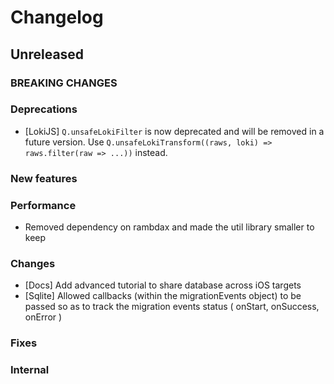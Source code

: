 # Changelog

## Unreleased

### BREAKING CHANGES

### Deprecations

- [LokiJS] `Q.unsafeLokiFilter` is now deprecated and will be removed in a future version.
    Use `Q.unsafeLokiTransform((raws, loki) => raws.filter(raw => ...))` instead.

### New features

### Performance

- Removed dependency on rambdax and made the util library smaller to keep

### Changes

- [Docs] Add advanced tutorial to share database across iOS targets
- [Sqlite] Allowed callbacks (within the migrationEvents object) to be passed so as to track the migration events status ( onStart, onSuccess, onError )

### Fixes

### Internal
